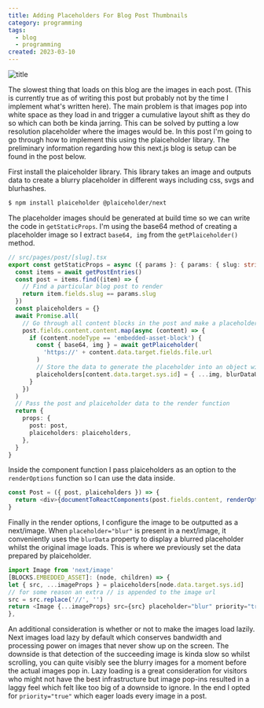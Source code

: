 ```yaml
---
title: Adding Placeholders For Blog Post Thumbnails
category: programming
tags:
  - blog
  - programming
created: 2023-03-10
---
```


![title](https://melon-sour-blog-images.s3.amazonaws.com/20230310-adding-placeholders-title.jpeg)

The slowest thing that loads on this blog are the images in each post. (This is currently true as of writing this post but probably not by the time I implement what's written here). The main problem is that images pop into white space as they load in and trigger a cumulative layout shift as they do so which can both be kinda jarring. This can be solved by putting a low resolution placeholder where the images would be. In this post I'm going to go through how to implement this using the plaiceholder library. The preliminary information regarding how this next.js blog is setup can be found in the post below.

First install the plaiceholder library. This library takes an image and outputs data to create a blurry placeholder in different ways including css, svgs and blurhashes.

```bash
$ npm install plaiceholder @plaiceholder/next
```

The placeholder images should be generated at build time so we can write the code in `getStaticProps`. I'm using the base64 method of creating a placeholder image so I extract `base64, img` from the `getPlaiceholder()` method.

```typescript
// src/pages/post/[slug].tsx
export const getStaticProps = async ({ params }: { params: { slug: string } }) => {
  const items = await getPostEntries()
  const post = items.find((item) => {
    // Find a particular blog post to render
    return item.fields.slug == params.slug
  })
  const plaiceholders = {}
  await Promise.all(
    // Go through all content blocks in the post and make a placeholder if it's an image (embedded asset block)
    post.fields.content.content.map(async (content) => {
      if (content.nodeType == 'embedded-asset-block') {
        const { base64, img } = await getPlaiceholder(
          'https://' + content.data.target.fields.file.url
        )
        // Store the data to generate the placeholder into an object with a unique key to the retrieve later
        plaiceholders[content.data.target.sys.id] = { ...img, blurDataURL: base64 }
      }
    })
  )
  // Pass the post and plaiceholder data to the render function
  return {
    props: {
      post: post,
      plaiceholders: plaiceholders,
    },
  }
}
```

Inside the component function I pass plaiceholders as an option to the `renderOptions` function so I can use the data inside.

```typescript
const Post = ({ post, plaiceholders }) => {
  return <div>{documentToReactComponents(post.fields.content, renderOptions(plaiceholders))}</div>
}
```

Finally in the render options, I configure the image to be outputted as a next/image. When `placeholder="blur"` is present in a next/image, it conveniently uses the `blurData` property to display a blurred placeholder whilst the original image loads. This is where we previously set the data prepared by plaiceholder.

```typescript
import Image from 'next/image'
[BLOCKS.EMBEDDED_ASSET]: (node, children) => {
let { src, ...imageProps } = plaiceholders[node.data.target.sys.id]
// for some reason an extra // is appended to the image url
src = src.replace('//', '')
return <Image {...imageProps} src={src} placeholder="blur" priority="true" />
},
```

An additional consideration is whether or not to make the images load lazily. Next images load lazy by default which conserves bandwidth and processing power on images that never show up on the screen. The downside is that detection of the succeeding image is kinda slow so whilst scrolling, you can quite visibly see the blurry images for a moment before the actual images pop in. Lazy loading is a great consideration for visitors who might not have the best infrastructure but image pop-ins resulted in a laggy feel which felt like too big of a downside to ignore. In the end I opted for `priority="true"` which eager loads every image in a post.
